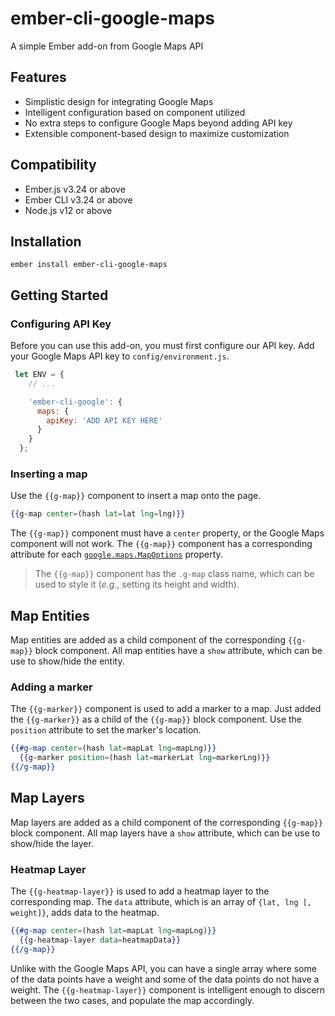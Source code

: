 ember-cli-google-maps
==============================================================================

A simple Ember add-on from Google Maps API


Features
------------------------------------------------------------------------------


* Simplistic design for integrating Google Maps
* Intelligent configuration based on component utilized
* No extra steps to configure Google Maps beyond adding API key
* Extensible component-based design to maximize customization


Compatibility
------------------------------------------------------------------------------

* Ember.js v3.24 or above
* Ember CLI v3.24 or above
* Node.js v12 or above


Installation
------------------------------------------------------------------------------

    ember install ember-cli-google-maps


Getting Started
------------------------------------------------------------------------------

### Configuring API Key

Before you can use this add-on, you must first configure our API key. Add 
your Google Maps API key to `config/environment.js`.

```javascript
 let ENV = {
    // ...

    'ember-cli-google': {
      maps: {
        apiKey: 'ADD API KEY HERE'
      }
    }
  };
```

### Inserting a map

Use the `{{g-map}}` component to insert a map onto the page.

```handlebars
{{g-map center=(hash lat=lat lng=lng)}}
```

The `{{g-map}}` component must have a `center` property, or the Google Maps component
will not work. The `{{g-map}}` component has a corresponding attribute for each 
[`google.maps.MapOptions`](https://developers.google.com/maps/documentation/javascript/reference/map#MapOptions)
property.

> The `{{g-map}}` component has the `.g-map` class name, which can be used to 
> style it (_e.g._, setting its height and width).

## Map Entities

Map entities are added as a child component of the corresponding `{{g-map}}` block component.
All map entities have a `show` attribute, which can be use to show/hide the entity.

### Adding a marker

The `{{g-marker}}` component is used to add a marker to a map. Just added the `{{g-marker}}` as
a child of the `{{g-map}}` block component. Use the `position` attribute to set the marker's
location.

```handlebars
{{#g-map center=(hash lat=mapLat lng=mapLng)}}
  {{g-marker position=(hash lat=markerLat lng=markerLng)}}
{{/g-map}}
```

## Map Layers

Map layers are added as a child component of the corresponding `{{g-map}}` block component.
All map layers have a `show` attribute, which can be use to show/hide the layer.

### Heatmap Layer

The `{{g-heatmap-layer}}` is used to add a heatmap layer to the corresponding map. The `data` 
attribute, which is an array of `{lat, lng [, weight]}`, adds data to the heatmap. 

```handlebars
{{#g-map center=(hash lat=mapLat lng=mapLng)}}
  {{g-heatmap-layer data=heatmapData}}
{{/g-map}}
```

Unlike with the Google Maps API, you can have a single array where some of the data points 
have a weight and some of the data points do not have a weight. The `{{g-heatmap-layer}}` 
component is intelligent enough to discern between the two cases, and populate the map accordingly.
